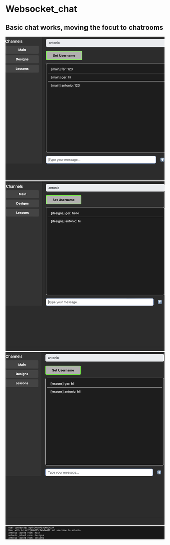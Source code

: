 # Websocket_chat

## Basic chat works, moving the focut to chatrooms
![img](/tests0.png)
![img](/tests1.png)
![img](/tests2.png)
![img](/tests3.png)
